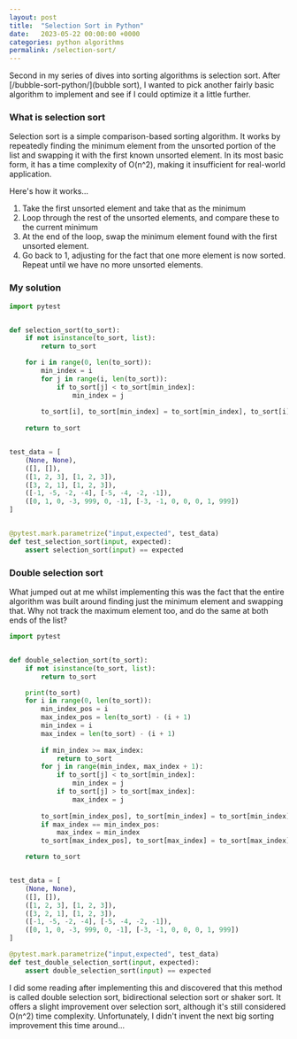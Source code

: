 ```yaml
---
layout: post
title:  "Selection Sort in Python"
date:   2023-05-22 00:00:00 +0000
categories: python algorithms
permalink: /selection-sort/
---
```


Second in my series of dives into sorting algorithms is selection sort. After [/bubble-sort-python/](bubble sort), I wanted to pick another fairly basic algorithm to implement and see if I could optimize it a little further.

### What is selection sort

Selection sort is a simple comparison-based sorting algorithm. It works by repeatedly finding the minimum element from the unsorted portion of the list and swapping it with the first known unsorted element. In its most basic form, it has a time complexity of O(n^2), making it insufficient for real-world application.

Here's how it works...

1. Take the first unsorted element and take that as the minimum
2. Loop through the rest of the unsorted elements, and compare these to the current minimum
3. At the end of the loop, swap the minimum element found with the first unsorted element.
4. Go back to 1, adjusting for the fact that one more element is now sorted. Repeat until we have no more unsorted elements.

### My solution

```python
import pytest


def selection_sort(to_sort):
    if not isinstance(to_sort, list):
        return to_sort

    for i in range(0, len(to_sort)):
        min_index = i
        for j in range(i, len(to_sort)):
            if to_sort[j] < to_sort[min_index]:
                min_index = j
        
        to_sort[i], to_sort[min_index] = to_sort[min_index], to_sort[i]
    
    return to_sort


test_data = [
    (None, None),
    ([], []),
    ([1, 2, 3], [1, 2, 3]),
    ([3, 2, 1], [1, 2, 3]),
    ([-1, -5, -2, -4], [-5, -4, -2, -1]),
    ([0, 1, 0, -3, 999, 0, -1], [-3, -1, 0, 0, 0, 1, 999])
]


@pytest.mark.parametrize("input,expected", test_data)
def test_selection_sort(input, expected):
    assert selection_sort(input) == expected
```

### Double selection sort

What jumped out at me whilst implementing this was the fact that the entire algorithm was built around finding just the minimum element and swapping that. Why not track the maximum element too, and do the same at both ends of the list?

```python
import pytest


def double_selection_sort(to_sort):
    if not isinstance(to_sort, list):
        return to_sort

    print(to_sort)
    for i in range(0, len(to_sort)):
        min_index_pos = i
        max_index_pos = len(to_sort) - (i + 1)
        min_index = i
        max_index = len(to_sort) - (i + 1)
        
        if min_index >= max_index:
            return to_sort
        for j in range(min_index, max_index + 1):
            if to_sort[j] < to_sort[min_index]:
                min_index = j
            if to_sort[j] > to_sort[max_index]:
                max_index = j
        
        to_sort[min_index_pos], to_sort[min_index] = to_sort[min_index], to_sort[min_index_pos]
        if max_index == min_index_pos:
            max_index = min_index
        to_sort[max_index_pos], to_sort[max_index] = to_sort[max_index], to_sort[max_index_pos]

    return to_sort


test_data = [
    (None, None),
    ([], []),
    ([1, 2, 3], [1, 2, 3]),
    ([3, 2, 1], [1, 2, 3]),
    ([-1, -5, -2, -4], [-5, -4, -2, -1]),
    ([0, 1, 0, -3, 999, 0, -1], [-3, -1, 0, 0, 0, 1, 999])
]

@pytest.mark.parametrize("input,expected", test_data)
def test_double_selection_sort(input, expected):
    assert double_selection_sort(input) == expected
```

I did some reading after implementing this and discovered that this method is called double selection sort, bidirectional selection sort or shaker sort. It offers a slight improvement over selection sort, although it's still considered O(n^2) time complexity. Unfortunately, I didn't invent the next big sorting improvement this time around...
